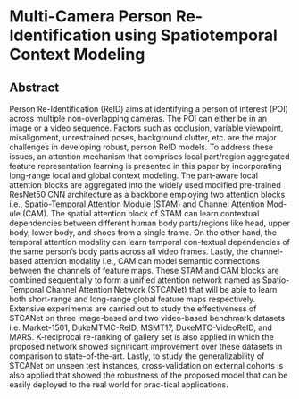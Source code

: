 # Multi-Camera Person Re-Identification using Spatiotemporal Context Modeling
## Abstract
Person Re-Identification (ReID) aims at identifying a person of interest (POI) across multiple non-overlapping cameras. The POI can either be in an image or a video sequence. Factors such as occlusion, variable viewpoint, misalignment, unrestrained poses, background clutter, etc. are the major challenges in developing robust, person ReID models. To address these issues, an attention mechanism that comprises local part/region aggregated feature representation learning is presented in this paper by incorporating long-range local and global context modeling. The part-aware local attention blocks are aggregated into the widely used modified pre-trained ResNet50 CNN architecture as a backbone employing two attention blocks i.e., Spatio-Temporal Attention Module (STAM) and Channel Attention Mod-ule (CAM). The spatial attention block of STAM can learn contextual dependencies between different human body parts/regions like head, upper body, lower body, and shoes from a single frame. On the other hand, the temporal attention modality can learn temporal con-textual dependencies of the same person’s body parts across all video frames. Lastly, the channel-based attention modality i.e., CAM can model semantic connections between the channels of feature maps. These STAM and CAM blocks are combined sequentially to form a unified attention network named as Spatio-Temporal Channel Attention Network (STCANet) that will be able to learn both short-range and long-range global feature maps respectively. Extensive experiments are carried out to study the effectiveness of STCANet on three image-based and two video-based benchmark datasets i.e. Market-1501, DukeMTMC-ReID, MSMT17, DukeMTC-VideoReID, and MARS. K-reciprocal re-ranking of gallery set is also applied in which the proposed network showed significant improvement over these datasets in comparison to state-of-the-art. Lastly, to study the generalizability of STCANet on unseen test instances, cross-validation on external cohorts is also applied that showed the robustness of the proposed model that can be easily deployed to the real world for prac-tical applications.
